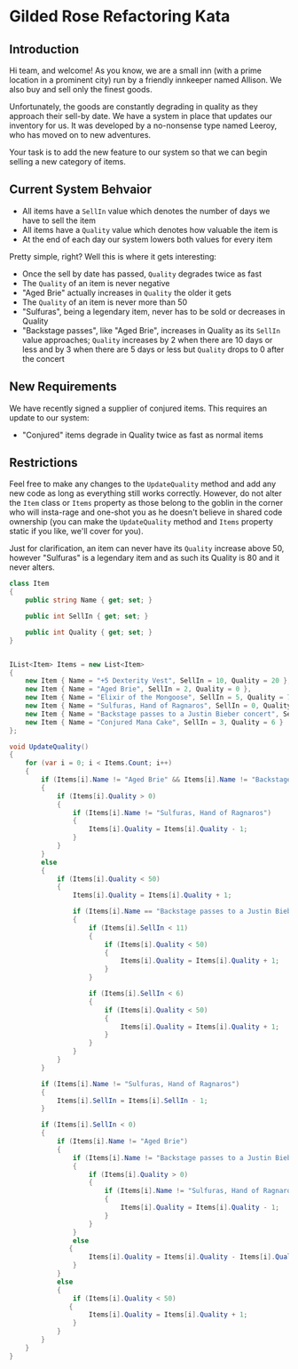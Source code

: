 # Gilded Rose Refactoring Kata


## Introduction
Hi team, and welcome! As you know, we are a small inn (with a prime location in a prominent city) run by a friendly innkeeper named Allison. We also buy and sell only the finest goods. 

Unfortunately, the goods are constantly degrading in quality as they approach their sell-by date. We have a system in place that updates our inventory for us. It was developed by a no-nonsense type named Leeroy, who has moved on to new adventures. 

Your task is to add the new feature to our system so that we can begin selling a new category of items.

## Current System Behvaior

- All items have a `SellIn` value which denotes the number of days we have to sell the item
- All items have a `Quality` value which denotes how valuable the item is
- At the end of each day our system lowers both values for every item

Pretty simple, right? Well this is where it gets interesting:

- Once the sell by date has passed, `Quality` degrades twice as fast
- The `Quality` of an item is never negative
- "Aged Brie" actually increases in `Quality` the older it gets
- The `Quality` of an item is never more than 50
- "Sulfuras", being a legendary item, never has to be sold or decreases in Quality
- "Backstage passes", like "Aged Brie", increases in Quality as its `SellIn` value approaches; `Quality` increases by 2 when there are 10 days or less and by 3 when there are 5 days or less but `Quality` drops to 0 after the concert

## New Requirements
We have recently signed a supplier of conjured items. This requires an update to our system:

- "Conjured" items degrade in Quality twice as fast as normal items

## Restrictions
Feel free to make any changes to the `UpdateQuality` method and add any new code as long as everything still works correctly. However, do not alter the `Item` class or `Items` property as those belong to the goblin in the corner who will insta-rage and one-shot you as he doesn't believe in shared code ownership (you can make the `UpdateQuality` method and `Items` property static if you like, we'll cover for you).

Just for clarification, an item can never have its `Quality` increase above 50, however "Sulfuras" is a legendary item and as such its Quality is 80 and it never alters.

```csharp
class Item
{
    public string Name { get; set; }

    public int SellIn { get; set; }

    public int Quality { get; set; }
}


IList<Item> Items = new List<Item>
{
	new Item { Name = "+5 Dexterity Vest", SellIn = 10, Quality = 20 },
	new Item { Name = "Aged Brie", SellIn = 2, Quality = 0 },
	new Item { Name = "Elixir of the Mongoose", SellIn = 5, Quality = 7 },
	new Item { Name = "Sulfuras, Hand of Ragnaros", SellIn = 0, Quality = 80 },
	new Item { Name = "Backstage passes to a Justin Bieber concert", SellIn = 15, Quality = 20 },
	new Item { Name = "Conjured Mana Cake", SellIn = 3, Quality = 6 }
};

void UpdateQuality()
{
    for (var i = 0; i < Items.Count; i++)
    {
        if (Items[i].Name != "Aged Brie" && Items[i].Name != "Backstage passes to a Justin Beiber concert")
        {
            if (Items[i].Quality > 0)
            {
                if (Items[i].Name != "Sulfuras, Hand of Ragnaros")
                {
                    Items[i].Quality = Items[i].Quality - 1;
                }
            }
        }
        else
        {
            if (Items[i].Quality < 50)
            {
                Items[i].Quality = Items[i].Quality + 1;

                if (Items[i].Name == "Backstage passes to a Justin Bieber concert")
                {
                    if (Items[i].SellIn < 11)
                    {
                        if (Items[i].Quality < 50)
                        {
                            Items[i].Quality = Items[i].Quality + 1;
                        }
                    }

                    if (Items[i].SellIn < 6)
                    {
                        if (Items[i].Quality < 50)
                        {
                            Items[i].Quality = Items[i].Quality + 1;
                        }
                    }
                }
            }
        }

        if (Items[i].Name != "Sulfuras, Hand of Ragnaros")
        {
            Items[i].SellIn = Items[i].SellIn - 1;
        }

        if (Items[i].SellIn < 0)
        {
            if (Items[i].Name != "Aged Brie")
            {
                if (Items[i].Name != "Backstage passes to a Justin Bieber concert")
                {
                    if (Items[i].Quality > 0)
                    {
                        if (Items[i].Name != "Sulfuras, Hand of Ragnaros")
                        {
                            Items[i].Quality = Items[i].Quality - 1;
                        }
                    }
                }
                else
               {
                    Items[i].Quality = Items[i].Quality - Items[i].Quality;
                }
            }
            else
            {
                if (Items[i].Quality < 50)
               {
                    Items[i].Quality = Items[i].Quality + 1;
                }
            }
        }
    }
}
```
